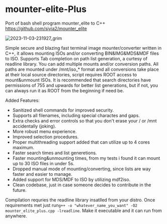 # mounter-elite-Plus
Port of bash shell program mounter_elite to C++ 
https://github.com/siyia2/mounter_elite


![2023-11-03-231927_grim](https://github.com/siyia2/mounter-elite-Plus/assets/46220960/c7fb4ba6-ccab-4672-b12a-bc03ad5e2dc5)



Simple secure and blazing fast terminal image mounter/converter written in C++, it allows mounting ISOs and/or converting BIN&IMG&MDS&MDF files to ISO. Supports Tab completion on path list generation, a curtesy of readline library. 
You can add multiple mounts and/or conversion paths. All paths are mounted under /mnt/iso_* format and all conversions take place at their local source directories, script requires ROOT access to mount&unmount ISOs. 
It is recommended that search directories have permissions of 755 and upwards for better list generations, but if not, you can always run it as ROOT from the beginning if need be.

Added Features:
* Sanitized shell commands for improved security.
* Supports all filenames, including special charactes and gaps.
* Extra checks and error controls so that you don't erase your / or /mnt accidentally (joking).
* More robust menu experience.
* Improved selection procedures.
* Proper multithreading support added that can utilize up to 4 cores maximum.
* Faster search times and list generetions.
* Faster mounting&unmounting times, from my tests i found it can mount up to 30 ISO files in under 5s.
* Dropped manual mode of mounting/converting, since lists are way faster and easier to manage.
* Added support for MDS/MDF to ISO by utilizing mdf2iso.
* Clean codebase, just in case someone decides to contribute in the future.

Compilation requries the readline library insatlled from your distro. 
Once requirements met just run`g++ -o "whatever_name_you_want" -O2 mounter_elite_plus.cpp -lreadline`.
Make it executable and it can run from anywhere.
